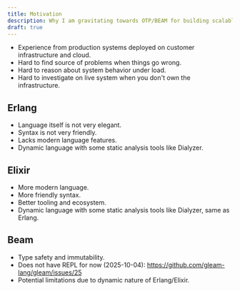 ```yaml
---
title: Motivation
description: Why I am gravitating towards OTP/BEAM for building scalable and maintainable applications.
draft: true
---
```


- Experience from production systems deployed on customer infrastructure and cloud.
- Hard to find source of problems when things go wrong.
- Hard to reason about system behavior under load.
- Hard to investigate on live system when you don't own the infrastructure.

## Erlang

- Language itself is not very elegant.
- Syntax is not very friendly.
- Lacks modern language features.
- Dynamic language with some static analysis tools like Dialyzer.

## Elixir

- More modern language.
- More friendly syntax.
- Better tooling and ecosystem.
- Dynamic language with some static analysis tools like Dialyzer, same as Erlang.

## Beam

- Type safety and immutability.
- Does not have REPL for now (2025-10-04): <https://github.com/gleam-lang/gleam/issues/25>
- Potential limitations due to dynamic nature of Erlang/Elixir.
